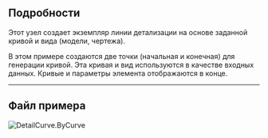 ## Подробности
Этот узел создает экземпляр линии детализации на основе заданной кривой и вида (модели, чертежа).

В этом примере создаются две точки (начальная и конечная) для генерации кривой. Эта кривая и вид используются в качестве входных данных. Кривые и параметры элемента отображаются в конце.

___
## Файл примера

![DetailCurve.ByCurve](./Revit.Elements.DetailCurve.ByCurve_img.jpg)
